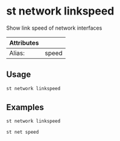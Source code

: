 # st network linkspeed

Show link speed of network interfaces

| Attributes       | &nbsp;
|------------------|-------------
| Alias:           | speed

## Usage

```bash
st network linkspeed
```

## Examples

```bash
st network linkspeed
```

```bash
st net speed
```


